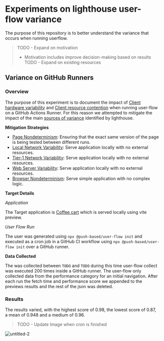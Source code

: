 # Experiments on lighthouse user-flow variance

The purpose of this repository is to better understand the variance that occurs when running userflow. 

> TODO - Expand on motivation
>   - Motivation includes improve decision-making based on results
> TODO - Expand on existing resources

## Variance on GitHub Runners

### Overview

The purpose of this experiment is to document the impact of 
[Client hardware variability](https://github.com/GoogleChrome/lighthouse/blob/main/docs/variability.md#client-hardware-variability) 
and [Client resource contention](https://github.com/GoogleChrome/lighthouse/blob/main/docs/variability.md#client-resource-contention) 
when running user-flow on a GitHub Actions Runner. For this reason we attempted to mitigate the impact of the main 
[sources of variance](https://github.com/GoogleChrome/lighthouse/issues/10657#issue-608608580) identified by lighthouse.

**Mitigation Strategies**

- [Page Nondeterminism](https://github.com/GoogleChrome/lighthouse/blob/main/docs/variability.md#page-nondeterminism): Ensuring that the exact same version of the page is being tested between different runs.
- [Local Network Variability](https://github.com/GoogleChrome/lighthouse/blob/main/docs/variability.md#local-network-variability): Serve application locally with no external resources.
- [Tier-1 Network Variability](https://github.com/GoogleChrome/lighthouse/blob/main/docs/variability.md#tier-1-network-variability): Serve application locally with no external resources.
- [Web Server Variability](https://github.com/GoogleChrome/lighthouse/blob/main/docs/variability.md#web-server-variability): Serve application locally with no external resources.
- [Browser Nondeterminism](https://github.com/GoogleChrome/lighthouse/blob/main/docs/variability.md#browser-nondeterminism): Serve simple application with no complex logic.

**Target Details**

_Application_

The Target application is [Coffee cart](https://github.com/jecfish/coffee-cart) which is served locally using vite preview.

_User Flow Run_

The user was generated using `npx @push-based/user-flow init` and executed as a cron job in a GitHub CI workflow using `npx @push-based/user-flow init` over a GitHub runner.

**Data Collected**

The was collected between `TODO` and `TODO` during this time user-flow collect was executed 200 times inside a GitHub runner.
The user-flow only collected data from the performance category for an initial navigation. 
After each run the fetch time and performance score we appended to the previews results and the rest of the json was deleted.

### Results

The results varied, with the highest score of 0.98, the lowest score of 0.87, a mean of 0.948 and a medium of 0.96.

> TODO - Update Image when cron is finished

![untitled-2](https://user-images.githubusercontent.com/40126819/218272756-25615288-0648-4152-ba15-30d9c077580b.png)

